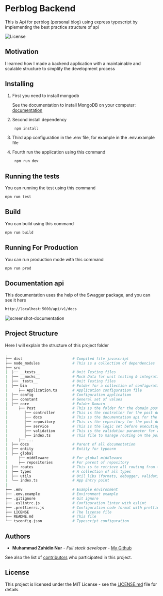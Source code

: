 # Perblog Backend 
This is Api for perblog (personal blog) using express typescript by implementing the best practice structure of api

![License](https://img.shields.io/github/license/zahidin/perblog-backend?style=flat-square)

## Motivation

I learned how I made a backend application with a maintainable and scalable structure to simplify the development process

## Installing

1. First you need to install mongodb

    See the documentation to install MongoDB on your computer: [documentation](https://docs.mongodb.com/manual/installation/)

2. Second install dependency

    ```bash
     npm install
    ```

3. Third app configuration in the .env file, for example in the .env.example file
4. Fourth run the application using this command
    ```bash
     npm run dev
    ```

## Running the tests

You can running the test using this command

```bash
npm run test
```

## Build

You can build using this command

```bash
npm run build
```

## Running For Production

You can run production mode with this command

```bash
npm run prod
```

## Documentation api

This documentation uses the help of the Swagger package, and you can see it here

```bash
http://localhost:5000/api/v1/docs
```
![screenshot-documentation](https://github.com/zahidin/perblog-server/blob/master/screenshot_documentation.png?raw=true)
## Project Structure

Here I will explain the structure of this project folder

```bash
.
├── dist                       # Compiled file javascript
├── node_modules               # This is a collection of dependencies
├── src
|  ├── __tests__               # Unit Testing files
|  ├── __mocks__               # Mock Data for unit testing & integration testing
|  ├── _tests__                # Unit Testing files
|  ├── bin					   # Folder for a collection of configuration application files
|     ├── Application.ts       # Application configuration file
|  ├── config	               # Configuration application
|  ├── constant                # General set of values
|  ├── core                    # Folder Domain
|     ├── Post	               # This is the folder for the domain post
|        ├── controller	       # This is the controller for the post domain
|        ├── docs              # This is the documentation api for the post domain
|        ├── repository        # This is the repository for the post domain, like an insert action to the database
|        ├── service           # This is the logic set before executing the action to the database
|        ├── validation        # This is the validation parameter for api
|        ├── index.ts          # This file to manage routing on the post domain
|     ├── ...
|  ├── docs                    # Parent of all documentation
|  ├── entity                  # Entity for typeorm
|  ├── global
|     ├── middleware	       # For global middleware
|     ├── repositories	       # For parent of repository
|  ├── routes                  # This is to retrieve all routing from the core folder
|  ├── types                   # A collection of all types
|  ├── utils                   # Util libs (formats, debugger, validation, etc)
|  └── index.ts                # App Entry point
|
├── .env                       # Example environment
├── .env.example               # Environment example
├── .gitignore                 # Git ignore
├── .eslintrc.js               # Configuration linter with eslint
├── .prettierrc.js             # Configuration code format with prettierr
├── LICENSE                    # The license file
├── README.md                  # This file
└── tsconfig.json              # Typescript configuration
```

## Authors

-   **Muhammad Zahidin Nur** - _Full stack developer_ - [My Github](https://github.com/zahidin)

See also the list of [contributors](https://github.com/zahidin/perblog-server/contributors) who participated in this project.

## License

This project is licensed under the MIT License - see the [LICENSE.md](LICENSE.md) file for details

